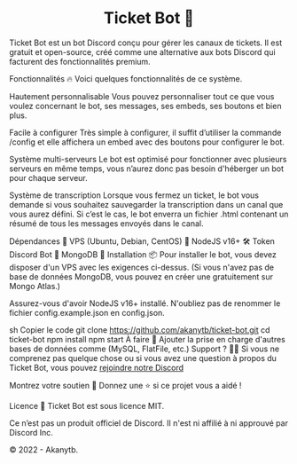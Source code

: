 <h1 align="center">Ticket Bot 🎫</h1>

Ticket Bot est un bot Discord conçu pour gérer les canaux de tickets. Il est gratuit et open-source, créé comme une alternative aux bots Discord qui facturent des fonctionnalités premium.

Fonctionnalités 🔥
Voici quelques fonctionnalités de ce système.

Hautement personnalisable
Vous pouvez personnaliser tout ce que vous voulez concernant le bot, ses messages, ses embeds, ses boutons et bien plus.

Facile à configurer
Très simple à configurer, il suffit d’utiliser la commande /config et elle affichera un embed avec des boutons pour configurer le bot.

Système multi-serveurs
Le bot est optimisé pour fonctionner avec plusieurs serveurs en même temps, vous n’aurez donc pas besoin d'héberger un bot pour chaque serveur.

Système de transcription
Lorsque vous fermez un ticket, le bot vous demande si vous souhaitez sauvegarder la transcription dans un canal que vous aurez défini. Si c’est le cas, le bot enverra un fichier .html contenant un résumé de tous les messages envoyés dans le canal.

Dépendances 🔗
VPS (Ubuntu, Debian, CentOS) 🐧
NodeJS v16+ 🛠
Token Discord Bot 🤖
MongoDB 🥭
Installation 📦
Pour installer le bot, vous devez disposer d'un VPS avec les exigences ci-dessus. (Si vous n'avez pas de base de données MongoDB, vous pouvez en créer une gratuitement sur Mongo Atlas.)

Assurez-vous d'avoir NodeJS v16+ installé. N'oubliez pas de renommer le fichier config.example.json en config.json.

sh
Copier le code
git clone https://github.com/akanytb/ticket-bot.git
cd ticket-bot
npm install
npm start
À faire 🚧
 Ajouter la prise en charge d'autres bases de données comme (MySQL, FlatFile, etc.)
Support ? 💁🏻
Si vous ne comprenez pas quelque chose ou si vous avez une question à propos du Ticket Bot, vous pouvez [rejoindre notre Discord](https://discord.gg/xenosclxn)

Montrez votre soutien 💙
Donnez une ⭐️ si ce projet vous a aidé !

Licence 📄
Ticket Bot est sous licence MIT.

Ce n’est pas un produit officiel de Discord. Il n'est ni affilié à ni approuvé par Discord Inc.

© 2022 - Akanytb.

